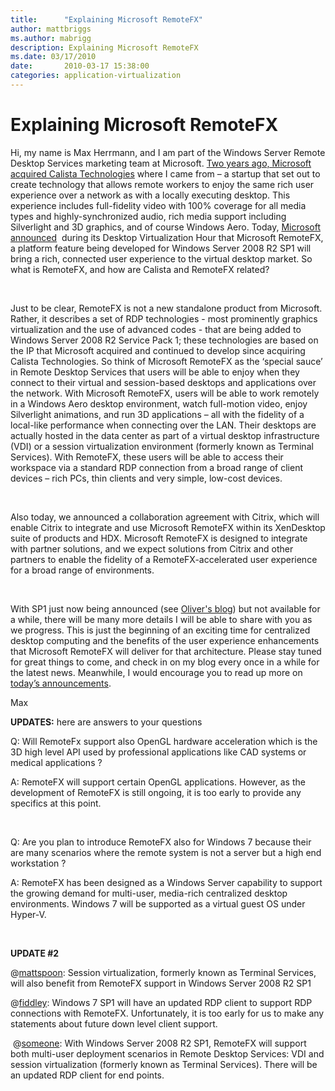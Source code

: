 ```yaml
---
title:      "Explaining Microsoft RemoteFX"
author: mattbriggs
ms.author: mabrigg
description: Explaining Microsoft RemoteFX
ms.date: 03/17/2010
date:       2010-03-17 15:38:00
categories: application-virtualization
---
```

# Explaining Microsoft RemoteFX

Hi, my name is Max Herrmann, and I am part of the Windows Server Remote Desktop Services marketing team at Microsoft. [Two years ago, Microsoft acquired Calista Technologies](https://blogs.technet.com/virtualization/archive/2008/01/21/Calista-joins-the-Microsoft-virtualization-product-lineup.aspx) where I came from – a startup that set out to create technology that allows remote workers to enjoy the same rich user experience over a network as with a locally executing desktop. This experience includes full-fidelity video with 100% coverage for all media types and highly-synchronized audio, rich media support including Silverlight and 3D graphics, and of course Windows Aero. Today, [Microsoft announced](https://www.microsoft.com/Presspass/press/2010/mar10/03-18DesktopVirtPR.mspx "MS news release")  during its Desktop Virtualization Hour that Microsoft RemoteFX, a platform feature being developed for Windows Server 2008 R2 SP1 will bring a rich, connected user experience to the virtual desktop market. So what is RemoteFX, and how are Calista and RemoteFX related?

 

Just to be clear, RemoteFX is not a new standalone product from Microsoft. Rather, it describes a set of RDP technologies - most prominently graphics virtualization and the use of advanced codes - that are being added to Windows Server 2008 R2 Service Pack 1; these technologies are based on the IP that Microsoft acquired and continued to develop since acquiring Calista Technologies. So think of Microsoft RemoteFX as the ‘special sauce’ in Remote Desktop Services that users will be able to enjoy when they connect to their virtual and session-based desktops and applications over the network. With Microsoft RemoteFX, users will be able to work remotely in a Windows Aero desktop environment, watch full-motion video, enjoy Silverlight animations, and run 3D applications – all with the fidelity of a local-like performance when connecting over the LAN. Their desktops are actually hosted in the data center as part of a virtual desktop infrastructure (VDI) or a session virtualization environment (formerly known as Terminal Services). With RemoteFX, these users will be able to access their workspace via a standard RDP connection from a broad range of client devices – rich PCs, thin clients and very simple, low-cost devices.

 

Also today, we announced a collaboration agreement with Citrix, which will enable Citrix to integrate and use Microsoft RemoteFX within its XenDesktop suite of products and HDX. Microsoft RemoteFX is designed to integrate with partner solutions, and we expect solutions from Citrix and other partners to enable the fidelity of a RemoteFX-accelerated user experience for a broad range of environments.

 

With SP1 just now being announced (see [Oliver's blog](https://blogs.technet.com/windowsserver/ "Oliver Rist blog on March 18")) but not available for a while, there will be many more details I will be able to share with you as we progress. This is just the beginning of an exciting time for centralized desktop computing and the benefits of the user experience enhancements that Microsoft RemoteFX will deliver for that architecture. Please stay tuned for great things to come, and check in on my blog every once in a while for the latest news. Meanwhile, I would encourage you to read up more on [today’s announcements](/windows-server/virtualization/hyper-v/deploy/deploy-graphics-devices-using-remotefx-vgpu "MS news release").

Max

 **UPDATES:** here are answers to your questions

Q: Will RemoteFx support also OpenGL hardware acceleration which is the 3D high level API used by professional applications like CAD systems or medical applications ?

A: RemoteFX will support certain OpenGL applications. However, as the development of RemoteFX is still ongoing, it is too early to provide any specifics at this point.

 

Q: Are you plan to introduce RemoteFX also for Windows 7 because their are many scenarios where the remote system is not a server but a high end workstation ?

A: RemoteFX has been designed as a Windows Server capability to support the growing demand for multi-user, media-rich centralized desktop environments. Windows 7 will be supported as a virtual guest OS under Hyper-V.

 

 **UPDATE #2**

@[mattspoon](https://blogs.technet.com/user/Profile.aspx?UserID=142267 "mattspoon"): Session virtualization, formerly known as Terminal Services, will also benefit from RemoteFX support in Windows Server 2008 R2 SP1

@[fiddley](https://blogs.technet.com/user/Profile.aspx?UserID=142298 "fiddley"): Windows 7 SP1 will have an updated RDP client to support RDP connections with RemoteFX. Unfortunately, it is too early for us to make any statements about future down level client support.

 @[someone](https://blogs.technet.com/user/Profile.aspx?UserID=9595 "someone"): With Windows Server 2008 R2 SP1, RemoteFX will support both multi-user deployment scenarios in Remote Desktop Services: VDI and session virtualization (formerly known as Terminal Services). There will be an updated RDP client for end points.

 
